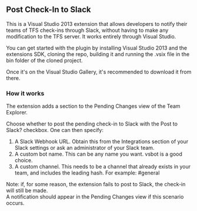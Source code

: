 ## Post Check-In to Slack
This is a Visual Studio 2013 extension that allows developers to notify their teams of TFS check-ins
through Slack, without having to make any modification to the TFS server. It works entirely through Visual Studio.

You can get started with the plugin by installing Visual Studio 2013 and
the extensions SDK, cloning the repo, building it and running the .vsix file in the
bin folder of the cloned project.

Once it's on the Visual Studio Gallery, it's recommended to download it from there. 

### How it works
The extension adds a section to the Pending Changes view of the Team Explorer.

Choose whether to post the pending check-in to Slack with the Post to Slack? checkbox.
One can then specify:
1. A Slack Webhook URL. Obtain this from the Integrations section
of your Slack settings or ask an administrator of your Slack team.
2. A custom bot name. This can be any name you want. vsbot is a good choice.
3. A custom channel. This needs to be a channel that already exists in your team, and includes the leading
hash. For example: #general

Note: if, for some reason, the extension fails to post to Slack, the check-in will still be made.<br/>
A notification should appear in the Pending Changes view if this scenario occurs.
